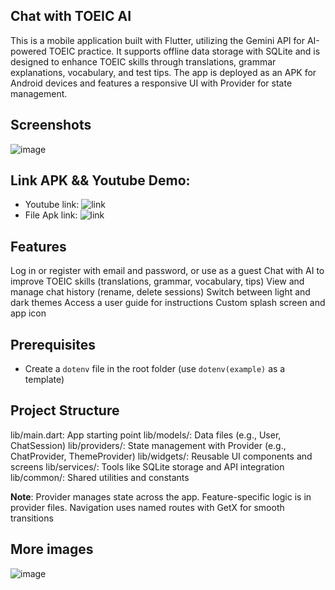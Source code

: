 ## Chat with TOEIC AI

This is a mobile application built with Flutter, utilizing the Gemini API for AI-powered TOEIC practice. It supports offline data storage with SQLite and is designed to enhance TOEIC skills through translations, grammar explanations, vocabulary, and test tips. The app is deployed as an APK for Android devices and features a responsive UI with Provider for state management.
## Screenshots
![image](https://github.com/user-attachments/assets/5daf7d84-7229-4a9e-baf9-bc2119281e26)

## Link APK && Youtube Demo: 
-	Youtube link: ![link](https://www.youtube.com/shorts/EoIgR3SxiVg)
-	File Apk link: ![link](https://drive.google.com/file/d/1EcidZvwbDHu3S_nAEtydSYdC8Nd2pHo2/view?usp=sharing)

## Features
Log in or register with email and password, or use as a guest
Chat with AI to improve TOEIC skills (translations, grammar, vocabulary, tips)
View and manage chat history (rename, delete sessions)
Switch between light and dark themes
Access a user guide for instructions
Custom splash screen and app icon

## Prerequisites
- Create a `dotenv` file in the root folder (use `dotenv(example)` as a template)


## Project Structure
lib/main.dart: App starting point
lib/models/: Data files (e.g., User, ChatSession)
lib/providers/: State management with Provider (e.g., ChatProvider, ThemeProvider)
lib/widgets/: Reusable UI components and screens
lib/services/: Tools like SQLite storage and API integration
lib/common/: Shared utilities and constants

**Note**:
Provider manages state across the app. Feature-specific logic is in provider files.
Navigation uses named routes with GetX for smooth transitions


## More images 

![image](https://github.com/user-attachments/assets/3d818928-323b-4fa9-8853-abfeae4a1a45)






